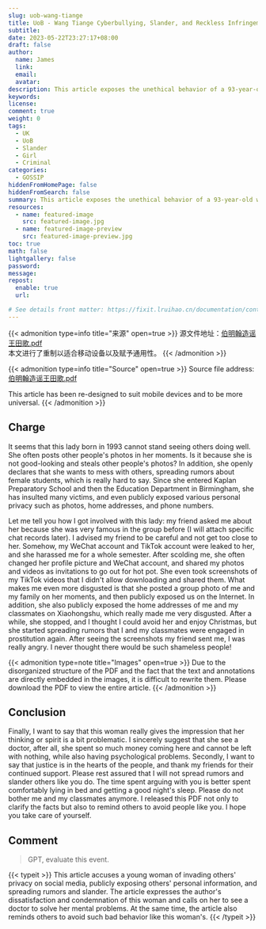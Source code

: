 ```yaml
---
slug: uob-wang-tiange
title: UoB - Wang Tiange Cyberbullying, Slander, and Reckless Infringement
subtitle:
date: 2023-05-22T23:27:17+08:00
draft: false
author:
  name: James
  link:
  email:
  avatar:
description: This article exposes the unethical behavior of a 93-year-old woman who recklessly violates the privacy of others, spreads rumors, and is subjected to doxxing on the internet. The author, based on personal experience, describes how the woman used screenshots, posted photos on social media, and doxxing to harass others, causing tremendous psychological pressure and serious mental and physical harm to the victims. At the same time, this article calls for serious crackdowns on cyberbullying and slander to protect the legitimate rights and dignity of every individual.
keywords:
license:
comment: true
weight: 0
tags:
  - UK
  - UoB
  - Slander
  - Girl
  - Criminal
categories:
  - GOSSIP
hiddenFromHomePage: false
hiddenFromSearch: false
summary: This article exposes the unethical behavior of a 93-year-old woman who recklessly violates the privacy of others, spreads rumors, and is subjected to doxxing on the internet. The author, based on personal experience, describes how the woman used screenshots, posted photos on social media, and doxxing to harass others, causing tremendous psychological pressure and serious mental and physical harm to the victims. At the same time, this article calls for serious crackdowns on cyberbullying and slander to protect the legitimate rights and dignity of every individual.
resources:
  - name: featured-image
    src: featured-image.jpg
  - name: featured-image-preview
    src: featured-image-preview.jpg
toc: true
math: false
lightgallery: false
password:
message:
repost:
  enable: true
  url:

# See details front matter: https://fixit.lruihao.cn/documentation/content-management/introduction/#front-matter
---
```


<!--more-->

{{< admonition type=info title="来源" open=true >}}
源文件地址：[伯明翰造谣王田歌.pdf](https://oss.schoolmelon.com/source/uob-wang-tiange.pdf)  
本文进行了重制以适合移动设备以及赋予通用性。
{{< /admonition >}}

{{< admonition type=info title="Source" open=true >}}
Source file address: [伯明翰造谣王田歌.pdf](https://oss.schoolmelon.com/source/uob-wang-tiange.pdf)

This article has been re-designed to suit mobile devices and to be more universal.
{{< /admonition >}}

## Charge

It seems that this lady born in 1993 cannot stand seeing others doing well. She often posts other people's photos in her moments. Is it because she is not good-looking and steals other people's photos? In addition, she openly declares that she wants to mess with others, spreading rumors about female students, which is really hard to say. Since she entered Kaplan Preparatory School and then the Education Department in Birmingham, she has insulted many victims, and even publicly exposed various personal privacy such as photos, home addresses, and phone numbers.

Let me tell you how I got involved with this lady: my friend asked me about her because she was very famous in the group before (I will attach specific chat records later). I advised my friend to be careful and not get too close to her. Somehow, my WeChat account and TikTok account were leaked to her, and she harassed me for a whole semester. After scolding me, she often changed her profile picture and WeChat account, and shared my photos and videos as invitations to go out for hot pot. She even took screenshots of my TikTok videos that I didn't allow downloading and shared them. What makes me even more disgusted is that she posted a group photo of me and my family on her moments, and then publicly exposed us on the Internet. In addition, she also publicly exposed the home addresses of me and my classmates on Xiaohongshu, which really made me very disgusted. After a while, she stopped, and I thought I could avoid her and enjoy Christmas, but she started spreading rumors that I and my classmates were engaged in prostitution again. After seeing the screenshots my friend sent me, I was really angry. I never thought there would be such shameless people!

{{< admonition type=note title="Images" open=true >}}
Due to the disorganized structure of the PDF and the fact that the text and annotations are directly embedded in the images, it is difficult to rewrite them. Please download the PDF to view the entire article.
{{< /admonition >}}

## Conclusion

Finally, I want to say that this woman really gives the impression that her thinking or spirit is a bit problematic. I sincerely suggest that she see a doctor, after all, she spent so much money coming here and cannot be left with nothing, while also having psychological problems. Secondly, I want to say that justice is in the hearts of the people, and thank my friends for their continued support. Please rest assured that I will not spread rumors and slander others like you do. The time spent arguing with you is better spent comfortably lying in bed and getting a good night's sleep. Please do not bother me and my classmates anymore. I released this PDF not only to clarify the facts but also to remind others to avoid people like you. I hope you take care of yourself.

## Comment

> GPT, evaluate this event.

{{< typeit >}}
This article accuses a young woman of invading others' privacy on social media, publicly exposing others' personal information, and spreading rumors and slander. The article expresses the author's dissatisfaction and condemnation of this woman and calls on her to see a doctor to solve her mental problems. At the same time, the article also reminds others to avoid such bad behavior like this woman's.
{{< /typeit >}}